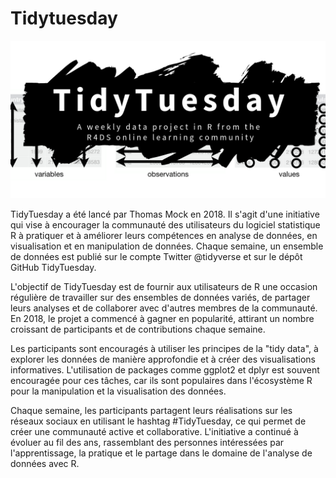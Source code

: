 # Tidytuesday

![Description de l'image](../tt_logo.png)

TidyTuesday a été lancé par Thomas Mock en 2018. Il s'agit d'une initiative qui vise à encourager la communauté des utilisateurs du logiciel statistique R à pratiquer et à améliorer leurs compétences en analyse de données, en visualisation et en manipulation de données. Chaque semaine, un ensemble de données est publié sur le compte Twitter @tidyverse et sur le dépôt GitHub TidyTuesday.

L'objectif de TidyTuesday est de fournir aux utilisateurs de R une occasion régulière de travailler sur des ensembles de données variés, de partager leurs analyses et de collaborer avec d'autres membres de la communauté. En 2018, le projet a commencé à gagner en popularité, attirant un nombre croissant de participants et de contributions chaque semaine.

Les participants sont encouragés à utiliser les principes de la "tidy data", à explorer les données de manière approfondie et à créer des visualisations informatives. L'utilisation de packages comme ggplot2 et dplyr est souvent encouragée pour ces tâches, car ils sont populaires dans l'écosystème R pour la manipulation et la visualisation des données.

Chaque semaine, les participants partagent leurs réalisations sur les réseaux sociaux en utilisant le hashtag #TidyTuesday, ce qui permet de créer une communauté active et collaborative. L'initiative a continué à évoluer au fil des ans, rassemblant des personnes intéressées par l'apprentissage, la pratique et le partage dans le domaine de l'analyse de données avec R.
